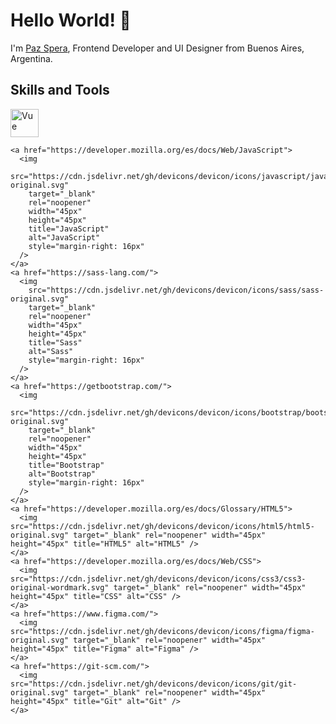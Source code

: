 # Hello World! 👋

I'm [Paz Spera](https://portfolio-paz-spera.onrender.com/), Frontend Developer and UI Designer from Buenos Aires, Argentina.

## Skills and Tools

<p> 
    <a href="https://vuejs.org/"
      ><img src="https://cdn.jsdelivr.net/gh/devicons/devicon/icons/vuejs/vuejs-original.svg" target="_blank" rel="noopener" width="45px" height="45px" title="Vue" alt="Vue"
    /></a>

    <a href="https://developer.mozilla.org/es/docs/Web/JavaScript">
      <img
        src="https://cdn.jsdelivr.net/gh/devicons/devicon/icons/javascript/javascript-original.svg"
        target="_blank"
        rel="noopener"
        width="45px"
        height="45px"
        title="JavaScript"
        alt="JavaScript"
        style="margin-right: 16px"
      />
    </a>
    <a href="https://sass-lang.com/">
      <img
        src="https://cdn.jsdelivr.net/gh/devicons/devicon/icons/sass/sass-original.svg"
        target="_blank"
        rel="noopener"
        width="45px"
        height="45px"
        title="Sass"
        alt="Sass"
        style="margin-right: 16px"
      />
    </a>
    <a href="https://getbootstrap.com/">
      <img
        src="https://cdn.jsdelivr.net/gh/devicons/devicon/icons/bootstrap/bootstrap-original.svg"
        target="_blank"
        rel="noopener"
        width="45px"
        height="45px"
        title="Bootstrap"
        alt="Bootstrap"
        style="margin-right: 16px"
      />
    </a>
    <a href="https://developer.mozilla.org/es/docs/Glossary/HTML5">
      <img src="https://cdn.jsdelivr.net/gh/devicons/devicon/icons/html5/html5-original.svg" target="_blank" rel="noopener" width="45px" height="45px" title="HTML5" alt="HTML5" />
    </a>
    <a href="https://developer.mozilla.org/es/docs/Web/CSS">
      <img src="https://cdn.jsdelivr.net/gh/devicons/devicon/icons/css3/css3-original-wordmark.svg" target="_blank" rel="noopener" width="45px" height="45px" title="CSS" alt="CSS" />
    </a>
    <a href="https://www.figma.com/">
      <img src="https://cdn.jsdelivr.net/gh/devicons/devicon/icons/figma/figma-original.svg" target="_blank" rel="noopener" width="45px" height="45px" title="Figma" alt="Figma" />
    </a>
    <a href="https://git-scm.com/">
      <img src="https://cdn.jsdelivr.net/gh/devicons/devicon/icons/git/git-original.svg" target="_blank" rel="noopener" width="45px" height="45px" title="Git" alt="Git" />
    </a>
</p>

<!--
**pazspera/pazspera** is a ✨ _special_ ✨ repository because its `README.md` (this file) appears on your GitHub profile.

Here are some ideas to get you started:

- 🔭 I’m currently working on ...
- 🌱 I’m currently learning ...
- 👯 I’m looking to collaborate on ...
- 🤔 I’m looking for help with ...
- 💬 Ask me about ...
- 📫 How to reach me: ...
- 😄 Pronouns: ...
- ⚡ Fun fact: ...
  -->
